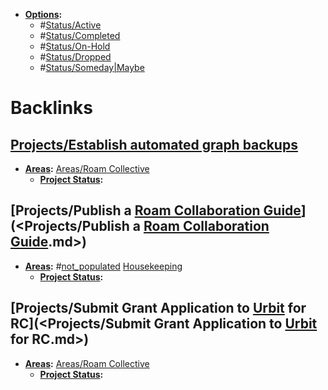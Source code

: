 - **[Options](<Options.md>):**
    - #[Status/Active](<Status/Active.md>)
    - #[Status/Completed](<Status/Completed.md>)
    - #[Status/On-Hold](<Status/On-Hold.md>)
    - #[Status/Dropped](<Status/Dropped.md>)
    - #[Status/Someday|Maybe](<Status/Someday|Maybe.md>)

# Backlinks
## [Projects/Establish automated graph backups](<Projects/Establish automated graph backups.md>)
- **[Areas](<Areas.md>):** [Areas/Roam Collective](<Areas/Roam Collective.md>)
    - **[Project Status](<Project Status.md>):**

## [Projects/Publish a [Roam Collaboration Guide](<Roam Collaboration Guide.md>)](<Projects/Publish a [Roam Collaboration Guide](<Roam Collaboration Guide.md>).md>)
- **[Areas](<Areas.md>):** #[not_populated](<not_populated.md>) [Housekeeping](<Housekeeping.md>)
    - **[Project Status](<Project Status.md>):**

## [Projects/Submit Grant Application to [Urbit](<Urbit.md>) for RC](<Projects/Submit Grant Application to [Urbit](<Urbit.md>) for RC.md>)
- **[Areas](<Areas.md>):** [Areas/Roam Collective](<Areas/Roam Collective.md>) 
    - **[Project Status](<Project Status.md>):**

